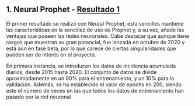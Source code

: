 ## 1. Neural Prophet - [Resultado 1](https://www.youtube.com/watch?v=SgQ5mO5fwqI) 
El primer resultado se realizo con Neural Prophet, esta sencilles mantiene las características en la sencillez de 
uso de Prophet y, a su vez, añade las ventajas que poseen las redes neuronales. Cabe destacar que aunque tiene rasgos que
muestran su gran potencial, fue lanzada en octubre de 2020 y está aún en fase beta, por lo que carece de ciertas singularidades
que pueden ser de interés en el proyecto. 

En primera instancia, se introducen los datos de incidencia acumulada diarios, desde 2015 hasta 2020. El conjunto de datos se divide
aproximadamente en un 90% para el entrenamiento, y un 10% para la validación. Además, se ha establecido el valor de epochs en 200, siendo
este el número de veces en las que todos los datos de entrenamiento han pasado por la red neuronal 

